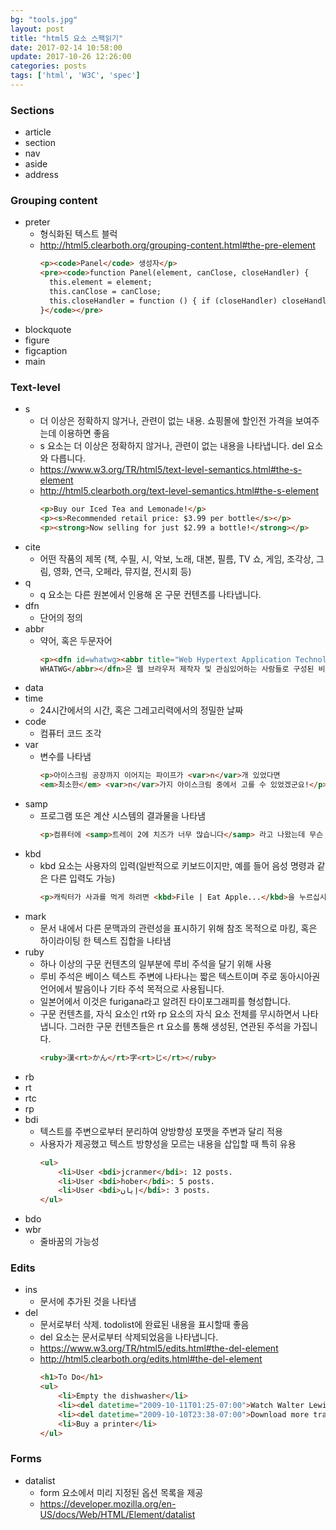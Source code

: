 ```yaml
---
bg: "tools.jpg"
layout: post
title: "html5 요소 스팩읽기"
date: 2017-02-14 10:58:00
update: 2017-10-26 12:26:00
categories: posts
tags: ['html', 'W3C', 'spec']
---
```


### Sections
- article
- section
- nav
- aside
- address

### Grouping content
- preter
    - 형식화된 텍스트 블럭
    - http://html5.clearboth.org/grouping-content.html#the-pre-element
        ```html
        <p><code>Panel</code> 생성자</p>
        <pre><code>function Panel(element, canClose, closeHandler) {
          this.element = element;
          this.canClose = canClose;
          this.closeHandler = function () { if (closeHandler) closeHandler() };
        }</code></pre>
        ```
- blockquote
- figure
- figcaption
- main

### Text-level
- s
    - 더 이상은 정확하지 않거나, 관련이 없는 내용. 쇼핑몰에 할인전 가격을 보여주는데 이용하면 좋음
    - s 요소는 더 이상은 정확하지 않거나, 관련이 없는 내용을 나타냅니다. del 요소와 다릅니다.
    - https://www.w3.org/TR/html5/text-level-semantics.html#the-s-element
    - http://html5.clearboth.org/text-level-semantics.html#the-s-element
        ```html
        <p>Buy our Iced Tea and Lemonade!</p>
        <p><s>Recommended retail price: $3.99 per bottle</s></p>
        <p><strong>Now selling for just $2.99 a bottle!</strong></p>
        ```
- cite
    - 어떤 작품의 제목 (책, 수필, 시, 악보, 노래, 대본, 필름, TV 쇼, 게임, 조각상, 그림, 영화, 연극, 오페라, 뮤지컬, 전시회 등)
- q
    - q 요소는 다른 원본에서 인용해 온 구문 컨텐츠를 나타냅니다.
- dfn
    - 단어의 정의
- abbr
    - 약어, 혹은 두문자어
        ```html
        <p><dfn id=whatwg><abbr title="Web Hypertext Application Technology Working Group">
        WHATWG</abbr></dfn>은 웹 브라우저 제작자 및 관심있어하는 사람들로 구성된 비공식 협력단체입니다. WHATWG는 웹용 애플리케이션을 만들고 배포하는 사람들을 도울 수 있도록 새 기술을 개발하길 원합니다.</p>
        ```
- data
- time
    - 24시간에서의 시간, 혹은 그레고리력에서의 정밀한 날짜
- code
    - 컴퓨터 코드 조각
- var
    - 변수를 나타냄
        ```html
        <p>아이스크림 공장까지 이어지는 파이프가 <var>n</var>개 있었다면
        <em>최소한</em> <var>n</var>가지 아이스크림 중에서 고를 수 있었겠군요!</p>
        ```
- samp
    - 프로그램 또은 계산 시스템의 결과물을 나타냄
        ```html
        <p>컴퓨터에 <samp>트레이 2에 치즈가 너무 많습니다</samp> 라고 나왔는데 무슨 뜻인지 모르겠습니다.</p>
        ```
- kbd
    - kbd 요소는 사용자의 입력(일반적으로 키보드이지만, 예를 들어 음성 명령과 같은 다른 입력도 가능)
        ```html
        <p>캐릭터가 사과를 먹게 하려면 <kbd>File | Eat Apple...</kbd>을 누르십시오.</p>
        ```
- mark
    - 문서 내에서 다른 문맥과의 관련성을 표시하기 위해 참조 목적으로 마킹, 혹은 하이라이팅 한 텍스트 집합을 나타냄
- ruby
    - 하나 이상의 구문 컨텐츠의 일부분에 루비 주석을 달기 위해 사용
    - 루비 주석은 베이스 텍스트 주변에 나타나는 짧은 텍스트이며 주로 동아시아권 언어에서 발음이나 기타 주석 목적으로 사용됩니다.
    - 일본어에서 이것은 furigana라고 알려진 타이포그래피를 형성합니다.
    - 구문 컨텐츠를, 자식 요소인 rt와 rp 요소의 자식 요소 전체를 무시하면서 나타냅니다. 그러한 구문 컨텐츠들은 rt 요소를 통해 생성된, 연관된 주석을 가집니다.
        ```html
        <ruby>漢<rt>かん</rt>字<rt>じ</rt></ruby>
        ```
- rb
- rt
- rtc
- rp
- bdi
    - 텍스트를 주변으로부터 분리하여 양방향성 포맷을 주변과 달리 적용
    - 사용자가 제공했고 텍스트 방향성을 모르는 내용을 삽입할 때 특히 유용
        ```html
        <ul>
            <li>User <bdi>jcranmer</bdi>: 12 posts.
            <li>User <bdi>hober</bdi>: 5 posts.
            <li>User <bdi>إيان</bdi>: 3 posts.
        </ul>
        ```
- bdo
- wbr
    - 줄바꿈의 가능성

### Edits
- ins
    - 문서에 추가된 것을 나타냄
- del
    - 문서로부터 삭제. todolist에 완료된 내용을 표시할때 좋음
    - del 요소는 문서로부터 삭제되었음을 나타냅니다.
    - https://www.w3.org/TR/html5/edits.html#the-del-element
    - http://html5.clearboth.org/edits.html#the-del-element
        ```html
        <h1>To Do</h1>
        <ul>
            <li>Empty the dishwasher</li>
            <li><del datetime="2009-10-11T01:25-07:00">Watch Walter Lewin's lectures</del></li>
            <li><del datetime="2009-10-10T23:38-07:00">Download more tracks</del></li>
            <li>Buy a printer</li>
        </ul>
        ```

### Forms
- datalist
    - form 요소에서 미리 지정된 옵션 목록을 제공
    - https://developer.mozilla.org/en-US/docs/Web/HTML/Element/datalist
